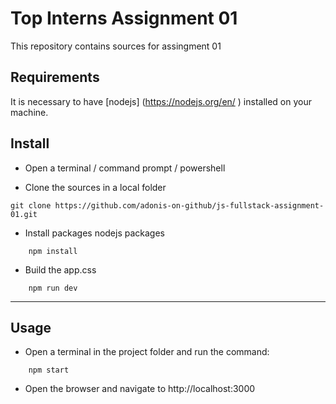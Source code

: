 # Top Interns Assignment 01

This repository contains sources for assingment 01

## Requirements
It is necessary to have [nodejs] (https://nodejs.org/en/
) installed on your machine.


## Install
* Open a terminal / command prompt / powershell

* Clone the sources in a local folder
```
git clone https://github.com/adonis-on-github/js-fullstack-assignment-01.git
```

* Install packages nodejs packages
```
    npm install
```

* Build the app.css
```
    npm run dev
```

---

## Usage
* Open a terminal in the project folder and run the command:
```
    npm start
```

* Open the browser and navigate to http://localhost:3000
